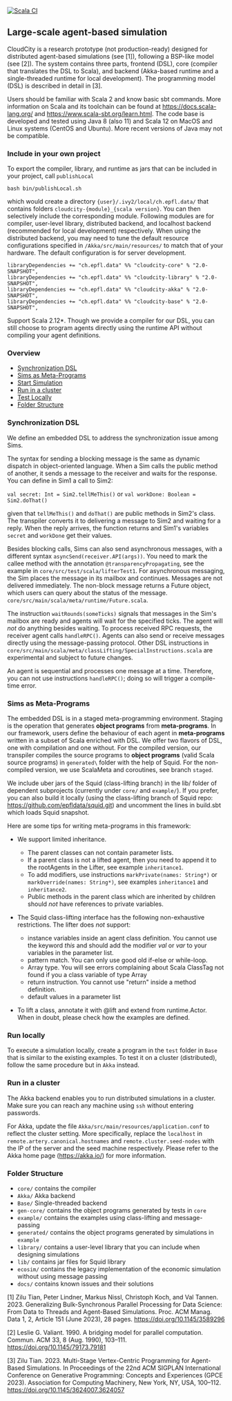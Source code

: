 [![Scala CI](https://github.com/ZiluTian/economic_simulations/actions/workflows/scala.yml/badge.svg?branch=latest)](https://github.com/ZiluTian/economic_simulations/actions/workflows/scala.yml)

## Large-scale agent-based simulation 

CloudCity is a research prototype (not production-ready) designed for distributed agent-based simulations (see [1]), following a BSP-like model (see [2]). The system contains three parts, frontend (DSL), core (compiler that translates the DSL to Scala), and backend (Akka-based runtime and a single-threaded runtime for local development). The programming model (DSL) is described in detail in [3].

Users should be familiar with Scala 2 and know basic sbt commands. More information on Scala and its toolchain can be found at https://docs.scala-lang.org/ and https://www.scala-sbt.org/learn.html. The code base is developed and tested using Java 8 (also 11) and Scala 12 on MacOS and Linux systems (CentOS and Ubuntu). More recent versions of Java may not be compatible. 

### <a name="bin"></a> Include in your own project
To export the compiler, library, and runtime as jars that can be included in your project, call `publishLocal`
```
bash bin/publishLocal.sh
```
which would create a directory `{user}/.ivy2/local/ch.epfl.data/` that contains folders `cloudcity-{module}_{scala version}`. You can then selectively include the corresponding module. Following modules are for compiler, user-level library, distributed backend, and localhost backend (recommended for local development) respectively. When using the distributed backend, you may need to tune the default resource configurations specified in `/Akka/src/main/resources/` to match that of your hardware. The default configuration is for server development.
```
libraryDependencies += "ch.epfl.data" %% "cloudcity-core" % "2.0-SNAPSHOT",
libraryDependencies += "ch.epfl.data" %% "cloudcity-library" % "2.0-SNAPSHOT",
libraryDependencies += "ch.epfl.data" %% "cloudcity-akka" % "2.0-SNAPSHOT",
libraryDependencies += "ch.epfl.data" %% "cloudcity-base" % "2.0-SNAPSHOT",
```
Support Scala 2.12*. Though we provide a compiler for our DSL, you can still choose to program agents directly using the runtime API without compiling your agent definitions.

### Overview 
- [Synchronization DSL](#DSL)
- [Sims as Meta-Programs](#Meta-programs)
- [Start Simulation](#Simulation)
- [Run in a cluster](#Distributed)
- [Test Locally](#bin)
- [Folder Structure](#Folder)

### <a name="DSL"></a> Synchronization DSL

We define an embedded DSL to address the synchronization issue among Sims. 

The syntax for sending a blocking message is the same as dynamic dispatch in object-oriented language. When a Sim calls the public method of another, it sends a message to the receiver and waits for the response. You can define in Sim1 a call to Sim2:  

`val secret: Int = Sim2.tellMeThis()` or `val workDone: Boolean = Sim2.doThat()`

given that `tellMeThis()` and `doThat()` are public methods in Sim2's class. The transpiler converts it to delivering a message to Sim2 and waiting for a reply. When the reply arrives, the function returns and Sim1's variables `secret` and `workDone`  get their values. 

Besides blocking calls, Sims can also send asynchronous messages, with a different syntax `asyncSend(receiver.API(args))`. You need to mark the callee method with the annotation `@transparencyPropagating`, see the example in `core/src/test/scala/lifterTest1`. For asynchronous messaging, the Sim places the message in its mailbox and continues. Messages are not delivered immediately. The non-block message returns a Future object, which users can query about the status of the message. `core/src/main/scala/meta/runtime/Future.scala`.

The instruction `waitRounds(someTicks)` signals that messages in the Sim's mailbox are ready and agents will wait for the specified ticks. The agent will *not* do anything besides waiting. To process received RPC requests, the receiver agent calls `handleRPC()`. Agents can also send or receive messages directly using the message-passing protocol. Other DSL instructions in ```core/src/main/scala/meta/classLifting/SpecialInstructions.scala``` are experimental and subject to future changes.

An agent is sequential and processes one message at a time. Therefore, you can not use instructions `handleRPC()`; doing so will trigger a compile-time error.

### <a name="Meta-Programs"></a> Sims as Meta-Programs
The embedded DSL is in a staged meta-programming environment. Staging is the operation that generates **object programs** from **meta-programs**. In our framework, users define the behaviour of each agent in **meta-programs** written in a subset of Scala enriched with DSL. We offer two flavors of DSL, one with compilation and one without. For the compiled version, our transpiler compiles the source programs to **object programs** (valid Scala source programs) in `generated\` folder with the help of Squid. For the non-compiled version, we use ScalaMeta and coroutines, see branch `staged`.
 
We include uber jars of the Squid (class-lifting branch) in the lib/ folder of dependent subprojects (currently under `core/` and `example/`). If you prefer, you can also build it locally (using the class-lifting branch of Squid repo: https://github.com/epfldata/squid.git) and uncomment the lines in build.sbt which loads Squid snapshot. 
   
Here are some tips for writing meta-programs in this framework: 
<!-- * The optimzations created work for specific use-cases:
  * ActorMerge takes a pair of ActorType Names to specify which one to merge.  
  Take care, that the class variables are named differently in the two Sims
  * Stateless Server Optimization has following rules:
    * A stateless server here means a class whose methods don't change any of its attributes, because then those methods can be copied to other Sims.
    * A stateless server class should not have a wait in a non-blocking method, otherwise the program will not behave as the original
    * A stateless server cannot call a method from a non-stateless Server
    * An object can have only one reference to a (unique) specific stateless server class.
    It can have different references to different stateless servers(if those servers have unique attribute names among themselves).
    * The optimization has to be applied before using the EdgeMerge Optimization, since it requires the original graph -->
* We support limited inheritance. 
  * The parent classes can not contain parameter lists. 
  * If a parent class is not a lifted agent, then you need to append it to the rootAgents in the Lifter, see example `inheritance1`. 
  * To add modifiers, use instructions `markPrivate(names: String*)` or `markOverride(names: String*)`, see examples `inheritance1` and `inheritance2`.
  * Public methods in the parent class which are inherited by children should *not* have references to private variables.

* The Squid class-lifting interface has the following non-exhaustive restrictions. The lifter does *not* support: 
  * instance variables inside an agent class definition. You cannot use the keyword *this* and should add the modifier *val* or *var* to your variables in the parameter list. 
  * pattern match. You can only use good old if-else or while-loop.
  * Array type. You will see errors complaining about Scala ClassTag not found if you a class variable of type Array
  * return instruction. You cannot use "return" inside a method definition.
  * default values in a parameter list
* To lift a class, annotate it with @lift and extend from runtime.Actor. When in doubt, please check how the examples are defined.

### <a name="Simulation"></a> Run locally 
To execute a simulation locally, create a program in the `test` folder in `Base` that is similar to the existing examples. To test it on a cluster (distributed), follow the same procedure but in `Akka` instead.

### <a name="Distributed"></a> Run in a cluster 
The Akka backend enables you to run distributed simulations in a cluster. Make sure you can reach any machine using `ssh` without entering passwords.    

For Akka, update the file `Akka/src/main/resources/application.conf` to reflect the cluster setting. More specifically, replace the `localhost` in `remote.artery.canonical.hostnames` and `remote.cluster.seed-nodes` with the IP of the server and the seed machine respectively. Please refer to the Akka home page (https://akka.io/) for more information.

### <a name="Folder"></a> Folder Structure 
- `core/` contains the compiler
- `Akka/` Akka backend
- `Base/` Single-threaded backend
- `gen-core/` contains the object programs generated by tests in `core`
- `example/` contains the examples using class-lifting and message-passing 
- `generated/` contains the object programs generated by simulations in `example`
- `library/` contains a user-level library that you can include when designing simulations
- `lib/` contains jar files for Squid library
- `ecosim/` contains the legacy implementation of the economic simulation without using message passing 
- `docs/` contains known issues and their solutions

[1] Zilu Tian, Peter Lindner, Markus Nissl, Christoph Koch, and Val Tannen. 2023. Generalizing Bulk-Synchronous Parallel Processing for Data Science: From Data to Threads and Agent-Based Simulations. Proc. ACM Manag. Data 1, 2, Article 151 (June 2023), 28 pages. https://doi.org/10.1145/3589296

[2] Leslie G. Valiant. 1990. A bridging model for parallel computation. Commun. ACM 33, 8 (Aug. 1990), 103–111. https://doi.org/10.1145/79173.79181

[3] Zilu Tian. 2023. Multi-Stage Vertex-Centric Programming for Agent-Based Simulations. In Proceedings of the 22nd ACM SIGPLAN International Conference on Generative Programming: Concepts and Experiences (GPCE 2023). Association for Computing Machinery, New York, NY, USA, 100–112. https://doi.org/10.1145/3624007.3624057

